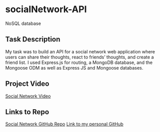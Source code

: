 # socialNetwork-API
NoSQL database

## Task Description 
My task was to build an API for a social network web application where users can share their thoughts, react to friends’ thoughts, and create a friend list. I used Express.js for routing, a MongoDB database, and the Mongoose ODM as well as Express JS and Mongoose databases.

## Project Video
[Social Network Video](https://1drv.ms/v/s!AlVbtas-VF_qjYRzoZLr1NDgug-KTQ) 

## Links to Repo 

[Social Network GitHub Repo](https://github.com/smrsun/socialNetwork-API) 
[Link to my personal GitHub](https://github.com/smrsun) 